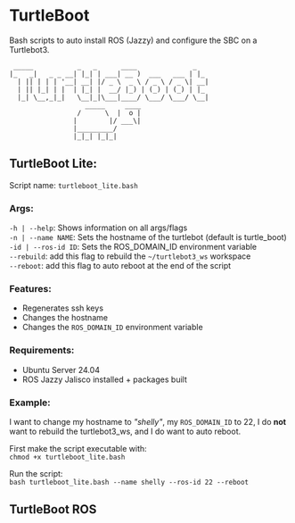 # **TurtleBoot**
Bash scripts to auto install ROS (Jazzy) and configure the SBC on a Turtlebot3. 
```
 _____           _   _      ____              _   
|_   _|   _ _ __| |_| | ___| __ )  ___   ___ | |_ 
  | || | | | '__| __| |/ _ \  _ \ / _ \ / _ \| __|
  | || |_| | |  | |_| |  __/ |_) | (_) | (_) | |_ 
  |_| \__,_|_|   \__|_|\___|____/ \___/ \___/ \__|
                   _____     ____
                 /      \  |  o | 
                |        |/ ___\| 
                |_________/     
                |_|_| |_|_|
```
## TurtleBoot Lite:
Script name: `turtleboot_lite.bash`

### Args:
`-h | --help`: Shows information on all args/flags</br>
`-n | --name NAME`: Sets the hostname of the turtlebot (default is turtle_boot)</br>
`-id | --ros-id ID`: Sets the ROS_DOMAIN_ID environment variable</br>
`--rebuild`: add this flag to rebuild the `~/turtlebot3_ws` workspace</br>
`--reboot`: add this flag to auto reboot at the end of the script

### Features:
- Regenerates ssh keys
- Changes the hostname
- Changes the `ROS_DOMAIN_ID` environment variable

### Requirements:
- Ubuntu Server 24.04
- ROS Jazzy Jalisco installed + packages built

### Example:
I want to change my hostname to _"shelly"_, my `ROS_DOMAIN_ID` to 22, I do **not** want to rebuild the turtlebot3_ws, and I do want to auto reboot.

First make the script executable with:
</br>
`chmod +x turtleboot_lite.bash`

Run the script:
</br>
`bash turtleboot_lite.bash --name shelly --ros-id 22 --reboot`

## TurtleBoot ROS
